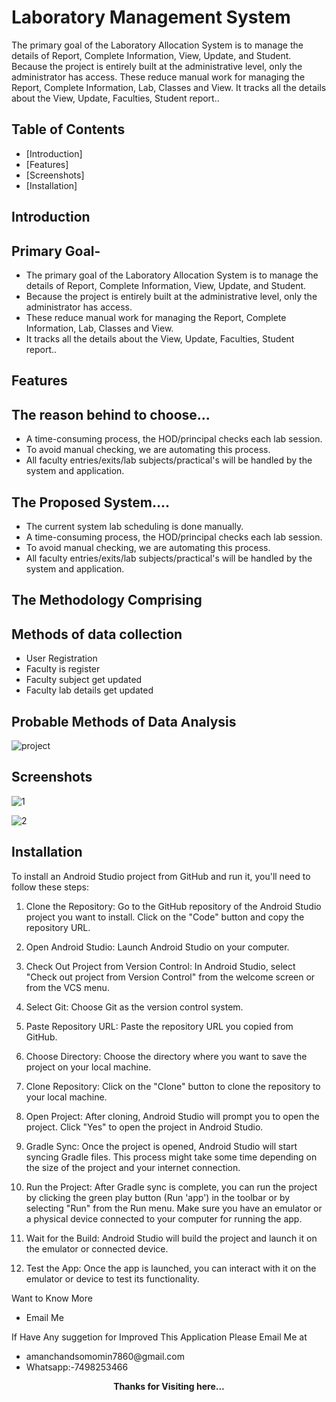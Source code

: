 <h1>Laboratory Management System</h1>
  The primary goal of the Laboratory Allocation System is to manage the details of Report, Complete Information, View, Update, and Student. 
  Because the project is entirely built at the administrative level, only the administrator has access.
  These reduce manual work for managing the Report, Complete Information, Lab,  Classes and View.
   It tracks all the details about the View, Update, Faculties, Student report..

## Table of Contents

- [Introduction]
- [Features]
- [Screenshots]
- [Installation]

## Introduction
  ## Primary Goal-
   <ul> <li>The primary goal of the Laboratory Allocation System is to manage the details of Report, Complete Information, View, Update, and Student. </li>
   <li> Because the project is entirely built at the administrative level, only the administrator has access.</li>
   <li>These reduce manual work for managing the Report, Complete Information, Lab,  Classes and View.</li> 
    <li>It tracks all the details about the View, Update, Faculties, Student report..</li></ul>
 
## Features
 ## The reason behind to choose...
   <ul><li> A time-consuming process, the HOD/principal checks each lab session.</li>
   <li> To avoid manual checking, we are automating this process.</li>
    <li>All faculty entries/exits/lab subjects/practical's will be handled by the system and application.</li></ul>
    
  ## The Proposed System....
   <ul><li>  The current system lab scheduling is done manually. </li>
    <li>A time-consuming process, the HOD/principal checks each lab session.</li>
   <li> To avoid manual checking, we are automating this process.</li>
    <li>All faculty entries/exits/lab subjects/practical's will be handled by the system and application.</li></ul>
    
  ## The Methodology Comprising
   ## Methods of data collection
  <ul><li>User Registration</li>
  <li> Faculty is register</li>
     <li>Faculty subject get updated</li>
      <li>Faculty lab details get updated</li></ul>
      
  ## Probable Methods of Data Analysis
  ![project](https://github.com/AmanMomin2207/Lab-Management/assets/149845871/888b4fc0-843b-48f7-9e68-10b712702e14)



## Screenshots
![1](https://github.com/AmanMomin2207/Lab-Management/assets/149845871/e68a93c0-a664-40cf-bc4c-f83182a4180c)

![2](https://github.com/AmanMomin2207/Lab-Management/assets/149845871/21eb6477-9eae-4cd7-b805-4f58f857cc7e)


## Installation
  To install an Android Studio project from GitHub and run it, you'll need to follow these steps:

1. Clone the Repository: Go to the GitHub repository of the Android Studio project you want to install. Click on the "Code" button and copy the repository URL.

2. Open Android Studio: Launch Android Studio on your computer.

3. Check Out Project from Version Control: In Android Studio, select "Check out project from Version Control" from the welcome screen or from the VCS menu.

4. Select Git: Choose Git as the version control system.

5. Paste Repository URL: Paste the repository URL you copied from GitHub.

6. Choose Directory: Choose the directory where you want to save the project on your local machine.

7. Clone Repository: Click on the "Clone" button to clone the repository to your local machine.

8. Open Project: After cloning, Android Studio will prompt you to open the project. Click "Yes" to open the project in Android Studio.

9. Gradle Sync: Once the project is opened, Android Studio will start syncing Gradle files. This process might take some time depending on the size of the project and your internet connection.

10. Run the Project: After Gradle sync is complete, you can run the project by clicking the green play button (Run 'app') in the toolbar or by selecting "Run" from the Run menu. Make sure you have an emulator or a physical device connected to your computer for running the app.

11. Wait for the Build: Android Studio will build the project and launch it on the emulator or connected device.

12. Test the App: Once the app is launched, you can interact with it on the emulator or device to test its functionality.

Want to Know More
<ul><li>
  Email Me
</li></ul>
If Have Any suggetion for Improved This Application Please Email Me at
<ul><li>
  amanchandsomomin7860@gmail.com</li>
  <li>
    Whatsapp:-7498253466
  </li>
</ul>
<center><b>
  Thanks for Visiting here...
  </b>
</center>
